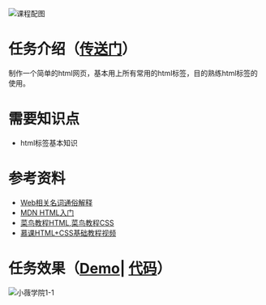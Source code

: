 ![课程配图](http://gss0.baidu.com/9rkZbzqaKgQUohGko9WTAnF6hhy/mms-res/fed/ife/ife_tutor/课程配图.3fb31f3e5af7e8d7.jpg)
# 任务介绍（[传送门](http://ife.baidu.com/course/detail/id/90)）
制作一个简单的html网页，基本用上所有常用的html标签，目的熟练html标签的使用。
# 需要知识点
+ html标签基本知识
# 参考资料
+ [Web相关名词通俗解释](https://www.zhihu.com/question/22689579)
+ [MDN HTML入门](https://developer.mozilla.org/zh-CN/docs/Web/Guide/HTML/Introduction)
+ [菜鸟教程HTML](http://www.runoob.com/html/html-tutorial.html),[菜鸟教程CSS](http://www.runoob.com/css/css-tutorial.html)
+ [慕课HTML+CSS基础教程视频](http://www.imooc.com/learn/9)
# 任务效果（[Demo](https://xluos.github.io/ife/%E5%B0%8F%E8%96%87%E5%AD%A6%E9%99%A2/1-1.html)| [代码](https://github.com/xluos/ife)）
![小薇学院1-1](http://7xrp04.com1.z0.glb.clouddn.com/task_1_1_1.jpg)
